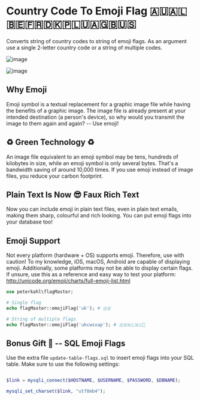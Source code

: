# Country Code To Emoji Flag 🇦🇺🇦🇱🇧🇪🇫🇷🇩🇰🇵🇱🇺🇦🇬🇧🇺🇸
Converts string of country codes to string of emoji flags. As an argument use a single 2-letter country code or a string of multiple codes.

![image](https://github.com/peterkahl/country-code-to-emoji-flag/blob/master/screenshot-phpmyadmin-flags.png "Screenshot of emoji flags inside phpmyadmin table.")

![image](https://github.com/peterkahl/country-code-to-emoji-flag/blob/master/logfile-example.png "Screenshot of emoji flags inside a log file.")

## Why Emoji
Emoji symbol is a textual replacement for a graphic image file while having the benefits of a graphic image. The image file is already present at your intended destination (a person's device), so why would you transmit the image to them again and again? -- Use emoji!

## ♻ Green Technology ♻
An image file equivalent to an emoji symbol may be tens, hundreds of kilobytes in size, while an emoji symbol is only several bytes. That's a bandwidth saving of around 10,000 times. If you use emoji instead of image files, you reduce your carbon footprint.

## Plain Text Is Now 😎 Faux Rich Text
Now you can include emoji in plain text files, even in plain text emails, making them sharp, colourful and rich looking. You can put emoji flags into your database too!

## Emoji Support
Not every platform (hardware + OS) supports emoji. Therefore, use with caution! To my knowledge, iOS, macOS, Android are capable of displaying emoji. Additionally, some platforms may not be able to display certain flags. If unsure, use this as a reference and easy way to test your platform: <http://unicode.org/emoji/charts/full-emoji-list.html>

```php
use peterkahl\flagMaster;

# Single flag
echo flagMaster::emojiFlag('uk'); # 🇬🇧

# String of multiple flags
echo flagMaster::emojiFlag('ukcwsxap'); # 🇬🇧🇳🇱🇳🇱🏴

```

## Bonus Gift 🎁 -- SQL Emoji Flags
Use the extra file `update-table-flags.sql` to insert emoji flags into your SQL table. Make sure to use the following settings:

```php

$link = mysqli_connect($HOSTNAME, $USERNAME, $PASSWORD, $DBNAME);

mysqli_set_charset($link, "utf8mb4");

```
